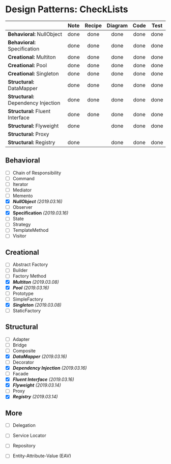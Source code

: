 # Design Patterns: CheckLists

| | Note | Recipe | Diagram | Code | Test
--- | :---:| :---:| :---: | :---:| :---:|
**Behavioral:** NullObject | done | done | done | done | done
**Behavioral:** Specification | done | done | done | done | done 
**Creational:** Multiton | done | done | done | done | done
**Creational:** Pool | done | done | done | done | done 
**Creational:** Singleton | done | done | done | done | done
**Structural:** DataMapper | done | done | done | done | done 
**Structural:** Dependency Injection | done | done | done | done | done 
**Structural:** Fluent Interface | done | done | done | done | done
**Structural:** Flyweight | done |  | done | done | done
**Structural:** Proxy |  |  |  |  | 
**Structural:** Registry | done |  | done | done | done

## Behavioral
- [ ] Chain of Responsibility
- [ ] Command
- [ ] Iterator
- [ ] Mediator
- [ ] Memento
- [x] **_NullObject_** _(2019.03.16)_
- [ ] Observer
- [x] **Specification** _(2019.03.16)_
- [ ] State
- [ ] Strategy
- [ ] TemplateMethod
- [ ] Visitor

## Creational
- [ ] Abstract Factory
- [ ] Builder
- [ ] Factory Method
- [x] **_Multiton_** _(2019.03.08)_
- [x] **_Pool_** _(2019.03.16)_
- [ ] Prototype
- [ ] SimpleFactory
- [x] **_Singleton_** _(2019.03.08)_
- [ ] StaticFactory

## Structural
- [ ] Adapter
- [ ] Bridge
- [ ] Composite
- [x] **_DataMapper_** _(2019.03.16)_
- [ ] Decorator
- [x] **_Dependency Injection_**  _(2019.03.16)_
- [ ] Facade
- [x] **_Fluent Interface_** _(2019.03.16)_
- [x] **_Flyweight_** _(2019.03.14)_
- [ ] Proxy
- [x] **_Registry_** _(2019.03.14)_

## More
- [ ] Delegation
- [ ] Service Locator
- [ ] Repository
- [ ] Entity-Attribute-Value (EAV)



